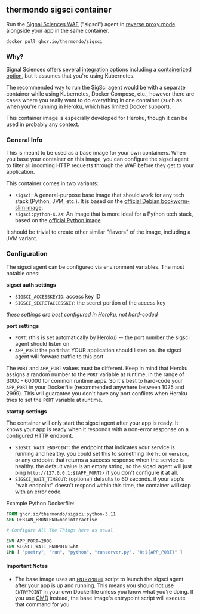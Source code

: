 ## thermondo sigsci container

Run the [Signal Sciences WAF](https://www.signalsciences.com/) ("sigsci") agent in
[reverse proxy mode](https://docs.fastly.com/signalsciences/install-guides/reverse-proxy/) alongside your app in the
same container.

```shell
docker pull ghcr.io/thermondo/sigsci
```

### Why?

Signal Sciences offers [several integration options](https://docs.fastly.com/signalsciences/install-guides/) including
a [containerized option](https://docs.fastly.com/signalsciences/install-guides/kubernetes/kubernetes-intro/), but it
assumes that you're using Kubernetes.

The recommended way to run the SigSci agent would be with a separate container while using Kubernetes, Docker
Compose, etc., however there are cases where you really want to do everything in one container (such as when you're
running in Heroku, which has limited Docker support).

This container image is especially developed for Heroku, though it can be used in probably any context.

### General Info

This is meant to be used as a base image for your own containers. When you base your container on this image, you can
configure the sigsci agent to filter all incoming HTTP requests through the WAF before they get to your application.

This container comes in two variants:

* `sigsci`: A general-purpose base image that should work for any tech stack (Python, JVM, etc.). It is based
    on the [official Debian bookworm-slim image](https://hub.docker.com/_/debian).
* `sigsci:python-X.XX`: An image that is more ideal for a Python tech stack, based on the
    [official Python image](https://hub.docker.com/_/python)

It should be trivial to create other similar "flavors" of the image, including a JVM variant.

### Configuration

The sigsci agent can be configured via environment variables. The most notable ones:

**sigsci auth settings**

* `SIGSCI_ACCESSKEYID`: access key ID
* `SIGSCI_SECRETACCESSKEY`: the secret portion of the access key

_these settings are best configured in Heroku, not hard-coded_

**port settings**

* `PORT`: (this is set automatically by Heroku) -- the port number the sigsci agent should listen on
* `APP_PORT`: the port that YOUR application should listen on. the sigsci agent will forward traffic to this port.

The `PORT` and `APP_PORT` values must be different. Keep in mind that Heroku assigns a random number to the `PORT`
variable at runtime, in the range of 3000 - 60000 for common runtime apps. So it's best to hard-code your `APP_PORT` in
your Dockerfile (recommended anywhere between 1025 and 2999). This will guarantee you don't have any port conflicts
when Heroku tries to set the `PORT` variable at runtime.

**startup settings**

The container will only start the sigsci agent after your app is ready. It knows your app is ready when it
responds with a non-error response on a configured HTTP endpoint.

* `SIGSCI_WAIT_ENDPOINT`: the endpoint that indicates your service is running and healthy. you could set this
    to something like `ht` or `version`, or any endpoint that returns a success response when the service is
    healthy. the default value is an empty string, so the sigsci agent will just ping `http://127.0.0.1:${APP_PORT}/`
    if you don't configure it at all.
* `SIGSCI_WAIT_TIMEOUT`: (optional) defaults to 60 seconds. if your app's "wait endpoint" doesn't respond
    within this time, the container will stop with an error code.

Example Python Dockerfile:

```dockerfile
FROM ghcr.io/thermondo/sigsci:python-3.11
ARG DEBIAN_FRONTEND=noninteractive

# Configure All The Things here as usual

ENV APP_PORT=2000
ENV SIGSCI_WAIT_ENDPOINT=ht
CMD [ "poetry", "run", "python", "runserver.py", "0:${APP_PORT}" ]
```

#### Important Notes

* The base image uses an [`ENTRYPOINT`](https://docs.docker.com/engine/reference/builder/#entrypoint) script to launch
    the sigsci agent after your app is up and running. This means you should not use `ENTRYPOINT` in your own
    Dockerfile unless you know what you're doing. If you use [CMD](https://docs.docker.com/engine/reference/builder/#cmd)
    instead, the base image's entrypoint script will execute that command for you.
